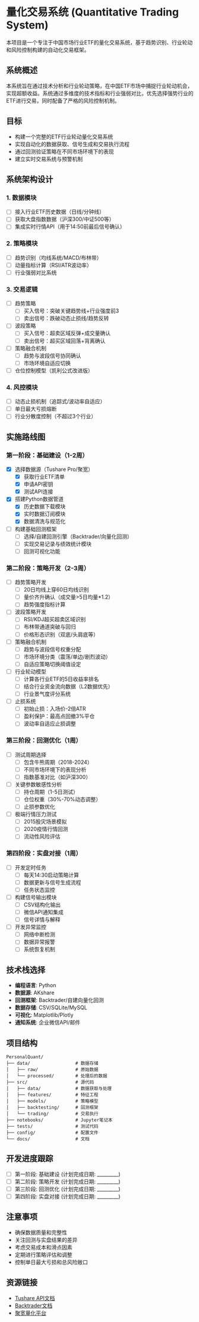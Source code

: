 # 量化交易系统 (Quantitative Trading System)

本项目是一个专注于中国市场行业ETF的量化交易系统，基于趋势识别、行业轮动和风险控制构建的自动化交易框架。

## 系统概述

本系统旨在通过技术分析和行业轮动策略，在中国ETF市场中捕捉行业轮动机会，实现超额收益。系统通过多维度的技术指标和行业强弱对比，优先选择强势行业的ETF进行交易，同时配备了严格的风险控制机制。

## 目标

- 构建一个完整的ETF行业轮动量化交易系统
- 实现自动化的数据获取、信号生成和交易执行流程
- 通过回测验证策略在不同市场环境下的表现
- 建立实时交易系统与预警机制

## 系统架构设计

### 1. 数据模块
- [ ] 接入行业ETF历史数据（日线/分钟线）
- [ ] 获取大盘指数数据（沪深300/中证500等）
- [ ] 集成实时行情API（用于14:50前最后信号确认）

### 2. 策略模块
- [ ] 趋势识别（均线系统/MACD/布林带）
- [ ] 动量指标计算（RSI/ATR波动率）
- [ ] 行业强弱对比系统

### 3. 交易逻辑
- [ ] 趋势策略
  - [ ] 买入信号：突破关键趋势线+行业强度前3
  - [ ] 卖出信号：跌破动态止损线/趋势反转
- [ ] 波段策略
  - [ ] 买入信号：超卖区域反弹+成交量确认
  - [ ] 卖出信号：超买区域回落+背离确认
- [ ] 策略融合机制
  - [ ] 趋势与波段信号协同确认
  - [ ] 市场环境自适应切换
- [ ] 仓位控制模型（凯利公式改进版）

### 4. 风控模块
- [ ] 动态止损机制（追踪式/波动率自适应）
- [ ] 单日最大亏损熔断
- [ ] 行业分散度控制（不超过3个行业）

## 实施路线图

### 第一阶段：基础建设（1-2周）
- [x] 选择数据源（Tushare Pro/聚宽）
  - [x] 获取行业ETF清单
  - [x] 申请API密钥
  - [x] 测试API连接
- [x] 搭建Python数据管道
  - [x] 历史数据下载模块
  - [x] 实时数据订阅模块
  - [x] 数据清洗与规范化
- [ ] 构建基础回测框架
  - [ ] 选择/自建回测引擎（Backtrader/向量化回测）
  - [ ] 实现交易记录与绩效统计模块
  - [ ] 回测可视化功能

### 第二阶段：策略开发（2-3周）
- [ ] 趋势策略开发
  - [ ] 20日均线上穿60日均线识别
  - [ ] 量价齐升确认（成交量>5日均量*1.2）
  - [ ] 趋势强度指标计算
- [ ] 波段策略开发
  - [ ] RSI/KDJ超买超卖区域识别
  - [ ] 布林带通道突破与回归
  - [ ] 价格形态识别（双底/头肩底等）
- [ ] 策略融合机制
  - [ ] 趋势与波段信号权重分配
  - [ ] 市场环境分类（震荡/单边/剧烈波动）
  - [ ] 自适应策略切换阈值设定
- [ ] 行业轮动模型
  - [ ] 计算各行业ETF的5日收益率排名
  - [ ] 结合行业资金流向数据（L2数据优先）
  - [ ] 行业景气度评分系统
- [ ] 止损系统
  - [ ] 初始止损：入场价-2倍ATR
  - [ ] 盈利保护：最高点回撤3%平仓
  - [ ] 波动率自适应止损调整

### 第三阶段：回测优化（1周）
- [ ] 测试周期选择
  - [ ] 包含牛熊周期（2018-2024）
  - [ ] 不同市场环境下的表现分析
  - [ ] 指数基准对比（如沪深300）
- [ ] 关键参数敏感性分析
  - [ ] 持仓周期（1-5日测试）
  - [ ] 仓位权重（30%-70%动态调整）
  - [ ] 止损参数优化
- [ ] 极端行情压力测试
  - [ ] 2015股灾场景模拟
  - [ ] 2020疫情行情回测
  - [ ] 流动性风险评估

### 第四阶段：实盘对接（1周）
- [ ] 开发定时任务
  - [ ] 每天14:30启动策略计算
  - [ ] 数据更新与信号生成流程
  - [ ] 任务状态监控
- [ ] 构建信号输出模块
  - [ ] CSV结构化输出
  - [ ] 微信API通知集成
  - [ ] 信号详情与解释
- [ ] 开发异常监控
  - [ ] 网络中断检测
  - [ ] 数据异常报警
  - [ ] 系统恢复机制

## 技术栈选择

- **编程语言**: Python
- **数据源**: AKshare
- **回测框架**: Backtrader/自建向量化回测
- **数据存储**: CSV/SQLite/MySQL
- **可视化**: Matplotlib/Plotly
- **通知系统**: 企业微信API/邮件

## 项目结构

```
PersonalQuant/
├── data/                 # 数据存储
│   ├── raw/              # 原始数据
│   └── processed/        # 处理后的数据
├── src/                  # 源代码
│   ├── data/             # 数据获取与处理
│   ├── features/         # 特征工程
│   ├── models/           # 策略模型
│   ├── backtesting/      # 回测框架
│   └── trading/          # 交易执行
├── notebooks/            # Jupyter笔记本
├── tests/                # 测试代码
├── config/               # 配置文件
└── docs/                 # 文档
```

## 开发进度跟踪

- [ ] 第一阶段: 基础建设 (计划完成日期: _________)
- [ ] 第二阶段: 策略开发 (计划完成日期: _________)
- [ ] 第三阶段: 回测优化 (计划完成日期: _________)
- [ ] 第四阶段: 实盘对接 (计划完成日期: _________)

## 注意事项

- 确保数据质量和完整性
- 关注回测与实盘结果的差异
- 考虑交易成本和滑点因素
- 定期进行策略评估和调整
- 控制单日最大亏损和总风险敞口

## 资源链接

- [Tushare API文档](https://tushare.pro/document/2)
- [Backtrader文档](https://www.backtrader.com/docu/)
- [聚宽量化平台](https://www.joinquant.com/)